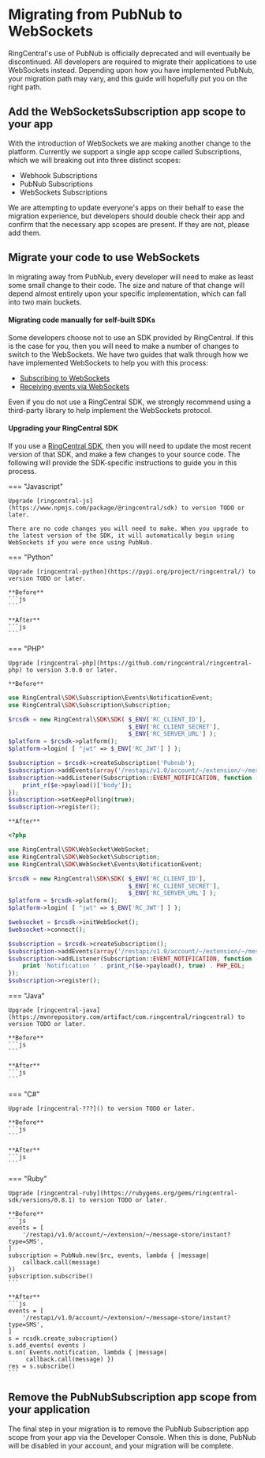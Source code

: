 # Migrating from PubNub to WebSockets

RingCentral's use of PubNub is officially deprecated and will eventually be discontinued. All developers are required to migrate their applications to use WebSockets instead. Depending upon how you have implemented PubNub, your migration path may vary, and this guide will hopefully put you on the right path. 

## Add the WebSocketsSubscription app scope to your app

With the introduction of WebSockets we are making another change to the platform. Currently we support a single app scope called Subscriptions, which we will breaking out into three distinct scopes:

* Webhook Subscriptions
* PubNub Subscriptions
* WebSockets Subscriptions

We are attempting to update everyone's apps on their behalf to ease the migration experience, but developers should double check their app and confirm that the necessary app scopes are present. If they are not, please add them. 

## Migrate your code to use WebSockets

In migrating away from PubNub, every developer will need to make as least some small change to their code. The size and nature of that change will depend almost entirely upon your specific implementation, which can fall into two main buckets.

#### Migrating code manually for self-built SDKs

Some developers choose not to use an SDK provided by RingCentral. If this is the case for you, then you will need to make a number of changes to switch to the WebSockets. We have two guides that walk through how we have implemented WebSockets to help you with this process:

* [Subscribing to WebSockets](../subscribing/)
* [Receiving events via WebSockets](../receiving/)

Even if you do not use a RingCentral SDK, we strongly recommend using a third-party library to help implement the WebSockets protocol.

#### Upgrading your RingCentral SDK

If you use a [RingCentral SDK](../../sdks/), then you will need to update the most recent version of that SDK, and make a few changes to your source code. The following will provide the SDK-specific instructions to guide you in this process. 

=== "Javascript"

    Upgrade [ringcentral-js](https://www.npmjs.com/package/@ringcentral/sdk) to version TODO or later.
	
    There are no code changes you will need to make. When you upgrade to the latest version of the SDK, it will automatically begin using WebSockets if you were once using PubNub. 
	
=== "Python"

    Upgrade [ringcentral-python](https://pypi.org/project/ringcentral/) to version TODO or later.
	
	**Before**
	```js
	```
	
	**After**
	```js
	```

=== "PHP"

    Upgrade [ringcentral-php](https://github.com/ringcentral/ringcentral-php) to version 3.0.0 or later.
	
	**Before**
```php
use RingCentral\SDK\Subscription\Events\NotificationEvent;
use RingCentral\SDK\Subscription\Subscription;

$rcsdk = new RingCentral\SDK\SDK( $_ENV['RC_CLIENT_ID'],
                                  $_ENV['RC_CLIENT_SECRET'],
                                  $_ENV['RC_SERVER_URL'] );
$platform = $rcsdk->platform();
$platform->login( [ "jwt" => $_ENV['RC_JWT'] ] );

$subscription = $rcsdk->createSubscription('Pubnub');
$subscription->addEvents(array('/restapi/v1.0/account/~/extension/~/message-store/instant?type=SMS'));
$subscription->addListener(Subscription::EVENT_NOTIFICATION, function (NotificationEvent $e) {
    print_r($e->payload()['body']);
});
$subscription->setKeepPolling(true);
$subscription->register();
```
	
	**After**
```php
<?php

use RingCentral\SDK\WebSocket\WebSocket;
use RingCentral\SDK\WebSocket\Subscription;
use RingCentral\SDK\WebSocket\Events\NotificationEvent;

$rcsdk = new RingCentral\SDK\SDK( $_ENV['RC_CLIENT_ID'],
                                  $_ENV['RC_CLIENT_SECRET'],
                                  $_ENV['RC_SERVER_URL'] );
$platform = $rcsdk->platform();
$platform->login( [ "jwt" => $_ENV['RC_JWT'] ] );

$websocket = $rcsdk->initWebSocket();
$websocket->connect();

$subscription = $rcsdk->createSubscription();
$subscription->addEvents(array('/restapi/v1.0/account/~/extension/~/message-store/instant?type=SMS'));
$subscription->addListener(Subscription::EVENT_NOTIFICATION, function (NotificationEvent $e) {
    print 'Notification ' . print_r($e->payload(), true) . PHP_EOL;
});
$subscription->register();
```

=== "Java"

    Upgrade [ringcentral-java](https://mvnrepository.com/artifact/com.ringcentral/ringcentral) to version TODO or later.
	
	**Before**
	```js
	```
	
	**After**
	```js
	```

=== "C#"

    Upgrade [ringcentral-???]() to version TODO or later.
	
	**Before**
	```js
	```
	
	**After**
	```js
	```

=== "Ruby"

    Upgrade [ringcentral-ruby](https://rubygems.org/gems/ringcentral-sdk/versions/0.8.1) to version TODO or later.
	
	**Before**
	```js
    events = [
        '/restapi/v1.0/account/~/extension/~/message-store/instant?type=SMS',
    ]
    subscription = PubNub.new($rc, events, lambda { |message|
        callback.call(message)
    })
    subscription.subscribe()
	```
	
	**After**
	```js
    events = [
        '/restapi/v1.0/account/~/extension/~/message-store/instant?type=SMS',
    ]
    s = rcsdk.create_subscription()
    s.add_events( events )
    s.on( Events.notification, lambda { |message| 
	     callback.call(message) })
    res = s.subscribe()
	```

## Remove the PubNubSubscription app scope from your application

The final step in your migration is to remove the PubNub Subscription app scope from your app via the Developer Console. When this is done, PubNub will be disabled in your account, and your migration will be complete. 
